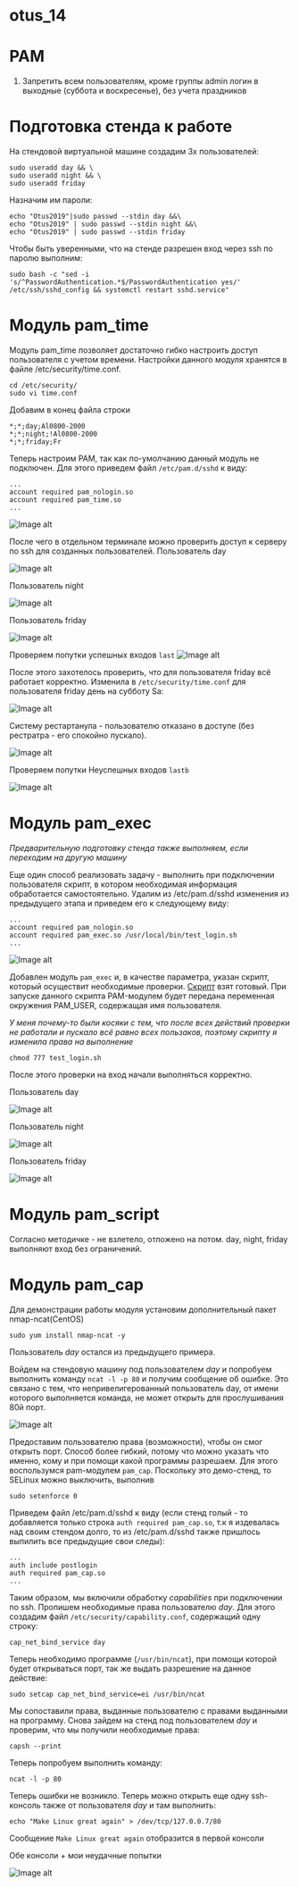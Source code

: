 # otus_14
# PAM
1. Запретить всем пользователям, кроме группы admin логин в выходные (суббота и воскресенье), без учета праздников

# Подготовка стенда к работе
На стендовой виртуальной машине создадим 3х пользователей:
```
sudo useradd day && \
sudo useradd night && \
sudo useradd friday
```
Назначим им пароли:
```
echo "Otus2019"|sudo passwd --stdin day &&\
echo "Otus2019" | sudo passwd --stdin night &&\
echo "Otus2019" | sudo passwd --stdin friday
```
Чтобы быть уверенными, что на стенде разрешен вход через ssh по паролю выполним:
```
sudo bash -c "sed -i 's/^PasswordAuthentication.*$/PasswordAuthentication yes/' /etc/ssh/sshd_config && systemctl restart sshd.service"
```
# Модуль pam_time

Модуль pam_time позволяет достаточно гибко настроить доступ пользователя с учетом времени. Настройки данного модуля хранятся в файле /etc/security/time.conf.
```
cd /etc/security/
sudo vi time.conf
```
Добавим в конец файла строки
```
*;*;day;Al0800-2000
*;*;night;!Al0800-2000
*;*;friday;Fr
```
Теперь настроим PAM, так как по-умолчанию данный модуль не подключен.
Для этого приведем файл ```/etc/pam.d/sshd``` к виду:
```
...
account required pam_nologin.so
account required pam_time.so
...
```
![Image alt](https://github.com/Edo1993/otus_14/raw/master/Screenshot_76.png)

После чего в отдельном терминале можно проверить доступ к серверу по ssh для созданных пользователей.
Пользователь day

![Image alt](https://github.com/Edo1993/otus_14/raw/master/Screenshot_69.png)

Пользователь night

![Image alt](https://github.com/Edo1993/otus_14/raw/master/Screenshot_70.png)

Пользователь friday

![Image alt](https://github.com/Edo1993/otus_14/raw/master/Screenshot_71.png)

Проверяем попутки успешных входов ```last```
![Image alt](https://github.com/Edo1993/otus_14/raw/master/Screenshot_75.png)

После этого захотелось проверить, что для пользователя friday всё работает корректно. Изменила в ```/etc/security/time.conf``` для пользователя friday день на субботу Sa:

![Image alt](https://github.com/Edo1993/otus_14/raw/master/Screenshot_72.png)

Систему рестартанула - пользователю отказано в доступе (без рестратра - его спокойно пускало).

![Image alt](https://github.com/Edo1993/otus_14/raw/master/Screenshot_73.png)

Проверяем попутки Неуспешных входов ```lastb```

![Image alt](https://github.com/Edo1993/otus_14/raw/master/Screenshot_75_1.png)

# Модуль pam_exec

*Предварительную подготовку стенда также выполняем, если переходим на другую машину*

Еще один способ реализовать задачу - выполнить при подключении пользователя скрипт, в котором необходимая информация обработается самостоятельно.
Удалим из /etc/pam.d/sshd изменения из предыдущего этапа и приведем его к следующему виду:
```
...
account required pam_nologin.so
account required pam_exec.so /usr/local/bin/test_login.sh
...
```
![Image alt](https://github.com/Edo1993/otus_14/raw/master/21.png)

Добавлен модуль ```pam_exec``` и, в качестве параметра, указан скрипт, который осуществит необходимые проверки. [Скрипт](https://gist.github.com/dmitry-lyutenko/39bf8afe5d1f6fc2d48b09c325706495) взят готовый.
При запуске данного скрипта PAM-модулем будет передана переменная окружения PAM_USER, содержащая имя пользователя.

*У меня почему-то были косяки с тем, что после всех действий проверки не работали и пускало всё равно всех пользаков, поэтому скрипту я изменила права на выполнение*

```
chmod 777 test_login.sh 
```
После этого проверки на вход начали выполняться корректно.

Пользователь day

![Image alt](https://github.com/Edo1993/otus_14/raw/master/24.png)

Пользователь night

![Image alt](https://github.com/Edo1993/otus_14/raw/master/23.png)

Пользователь friday

![Image alt](https://github.com/Edo1993/otus_14/raw/master/22.png)

# Модуль pam_script

Согласно методичке - не взлетело, отложено на потом. day, night, friday выполняют вход без ограничений.

# Модуль pam_cap

Для демонстрации работы модуля установим дополнительный пакет nmap-ncat(CentOS)

```sudo yum install nmap-ncat -y```

Пользователь *day* остался из предыдущего примера.

Войдем на стендовую машину под пользователем *day* и попробуем выполнить команду ```ncat -l -p 80``` и получим сообщение об ошибке. Это связано с тем, что непривелигерованный пользователь day, от имени которого выполняется команда, не может открыть для прослушивания 80й порт.

![Image alt](https://github.com/Edo1993/otus_14/raw/master/41.png)

Предоставим пользователю права (возможности), чтобы он смог открыть порт. Способ более гибкий, потому что можно
указать что именно, кому и при помощи какой программы разрешаем. Для этого воспользумся pam-модулем ```pam_cap```. Поскольку это демо-стенд, то SELinux можно выключить, выполнив
```
sudo setenforce 0
```

Приведем файл /etc/pam.d/sshd к виду (если стенд голый - то добавляется только строка ```auth required pam_cap.so```, т.к я издевалась над своим стендом долго, то из /etc/pam.d/sshd также пришлось выпилить все предыдущие свои следы):

```
...
auth include postlogin
auth required pam_cap.so
...
```

Таким образом, мы включили обработку *capabilities* при подключении по ssh. Пропишем необходимые права пользователю *day*. Для этого создадим файл ```/etc/security/capability.conf```, содержащий одну строку:

```
cap_net_bind_service day
```

Теперь необходимо программе (```/usr/bin/ncat```), при помощи которой будет открываться порт, так же выдать разрешение на данное действие:
```
sudo setcap cap_net_bind_service=ei /usr/bin/ncat
```
Мы сопоставили права, выданные пользователю с правами выданными на программу. Снова зайдем на стенд под пользователем
*day* и проверим, что мы получили необходимые права:

```
capsh --print
```

Теперь попробуем выполнить команду:
```
ncat -l -p 80
```
Теперь ошибки не возникло. Теперь можно открыть еще одну ssh-консоль также от пользователя *day* и там выполнить:

```
echo "Make Linux great again" > /dev/tcp/127.0.0.7/80
```

Сообщение ```Make Linux great again``` отобразится в первой консоли

Обе консоли + мои неудачные попытки

![Image alt](https://github.com/Edo1993/otus_14/raw/master/42.png)
